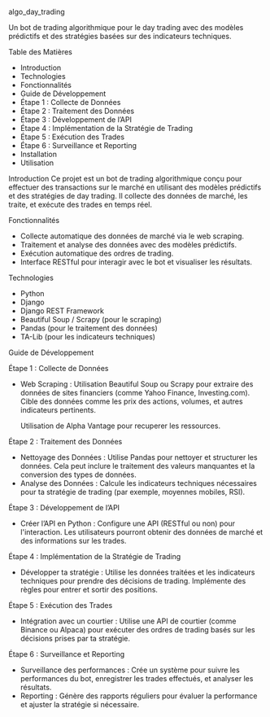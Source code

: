 algo_day_trading

Un bot de trading algorithmique pour le day trading avec des modèles prédictifs et des stratégies basées sur des indicateurs techniques.

Table des Matières

* Introduction
* Technologies
* Fonctionnalités
* Guide de Développement
* Étape 1 : Collecte de Données
* Étape 2 : Traitement des Données
* Étape 3 : Développement de l’API
* Étape 4 : Implémentation de la Stratégie de Trading
* Étape 5 : Exécution des Trades
* Étape 6 : Surveillance et Reporting
* Installation
* Utilisation

Introduction
Ce projet est un bot de trading algorithmique conçu pour effectuer des transactions sur le marché en utilisant des modèles prédictifs et des stratégies de day trading. Il collecte des données de marché, les traite, et exécute des trades en temps réel.

Fonctionnalités

* Collecte automatique des données de marché via le web scraping.
* Traitement et analyse des données avec des modèles prédictifs.
* Exécution automatique des ordres de trading.
* Interface RESTful pour interagir avec le bot et visualiser les résultats.

Technologies

* Python
* Django
* Django REST Framework
* Beautiful Soup / Scrapy (pour le scraping)
* Pandas (pour le traitement des données)
* TA-Lib (pour les indicateurs techniques)

Guide de Développement

Étape 1 : Collecte de Données

* Web Scraping :
	Utilisation Beautiful Soup ou Scrapy pour extraire des données de sites financiers (comme Yahoo Finance, Investing.com).
	Cible des données comme les prix des actions, volumes, et autres indicateurs pertinents.

	Utilisation de Alpha Vantage pour recuperer les ressources.

Étape 2 : Traitement des Données

* Nettoyage des Données :
	Utilise Pandas pour nettoyer et structurer les données. Cela peut inclure le traitement des valeurs manquantes et la conversion des types de données.
* Analyse des Données :
	Calcule les indicateurs techniques nécessaires pour ta stratégie de trading (par exemple, moyennes mobiles, RSI).
 
Étape 3 : Développement de l’API

* Créer l’API en Python :
	Configure une API (RESTful ou non) pour l'interaction. Les utilisateurs pourront obtenir des données de marché et des informations sur les trades.

Étape 4 : Implémentation de la Stratégie de Trading

* Développer ta stratégie :
	Utilise les données traitées et les indicateurs techniques pour prendre des décisions de trading.
	Implémente des règles pour entrer et sortir des positions.

Étape 5 : Exécution des Trades

* Intégration avec un courtier :
  	Utilise une API de courtier (comme Binance ou Alpaca) pour exécuter des ordres de trading basés sur les décisions prises par ta stratégie.

Étape 6 : Surveillance et Reporting

* Surveillance des performances :
	Crée un système pour suivre les performances du bot, enregistrer les trades effectués, et analyser les résultats.
* Reporting :
  	Génère des rapports réguliers pour évaluer la performance et ajuster la stratégie si nécessaire.
